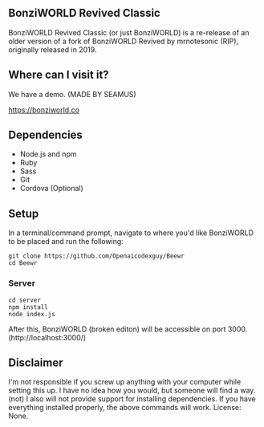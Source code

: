 ## BonziWORLD Revived Classic

BonziWORLD Revived Classic (or just BonziWORLD) is a re-release of an older version of a fork of BonziWORLD Revived by mrnotesonic (RIP), originally released in 2019.

## Where can I visit it?

We have a demo. (MADE BY SEAMUS)

https://bonziworld.co

## Dependencies
- Node.js and npm
- Ruby
- Sass
- Git
- Cordova (Optional)

## Setup
In a terminal/command prompt, navigate to where you'd like BonziWORLD to be placed and run the following:
```
git clone https://github.com/Openaicodexguy/Beewr
cd Beewr
```

### Server
```
cd server
npm install
node index.js
```
After this, BonziWORLD (broken editon) will be accessible on port 3000. (http://localhost:3000/)
## Disclaimer
I'm not responsible if you screw up anything with your computer while setting this up. I have no idea how you would, but someone will find a way.(not) I also will not provide support for installing dependencies. If you have everything installed properly, the above commands will work.
License: None.
